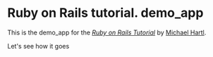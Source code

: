 # Ruby on Rails tutorial. demo_app

This is the demo_app for the
[*Ruby on Rails Tutorial*](http://railstutorial.org/)
by [Michael Hartl](http://michaelhartl.com/). 

Let's see how it goes